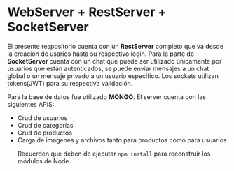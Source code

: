 # WebServer + RestServer + SocketServer

El presente respositorio cuenta con un <strong>RestServer</strong> completo que va desde la creación de usarios hasta su respectivo login. Para la parte de <strong> SocketServer </strong> cuenta con un chat que puede ser utilizado únicamente por usuarios que están autenticados, se puede enviar mensajes a un chat global o un mensaje privado a un usuario específico. Los sockets utilizan tokens(JWT) para su respectiva validación.

Para la base de datos fue utilizado <strong>MONGO</strong>. El server cuenta con las siguientes APIS:
<ul>
  <li>
    Crud de usuarios
  </li>
  <li>
    Crud de categorías
  </li>
  <li>
    Crud de productos
  </li>
  <li>
    Carga de imagenes y archivos tanto para productos como para usuarios
  </li>

Recuerden que deben de ejecutar ```npm install``` para reconstruir los módulos de Node.

